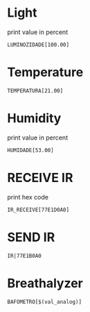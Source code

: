 # Light
print value in percent
```
LUMINOZIDADE[100.00]
```

# Temperature
```
TEMPERATURA[21.00]
```

# Humidity
print value in percent
```
HUMIDADE[53.00]
```

# RECEIVE IR
print hex code
```
IR_RECEIVE[77E1D0A0]
```

# SEND IR
```
IR|77E1B0A0
```

# Breathalyzer
```
BAFOMETRO[$(val_analog)]
```
